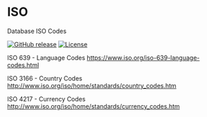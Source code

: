 ISO
===

Database ISO Codes

[![GitHub release](https://img.shields.io/github/v/release/Roskus/iso)](https://github.com/Roskus/iso/releases)
[![License](https://img.shields.io/github/license/Roskus/iso)](https://github.com/Roskus/iso/blob/master/LICENSE)

ISO 639 - Language Codes https://www.iso.org/iso-639-language-codes.html

ISO 3166 - Country Codes  http://www.iso.org/iso/home/standards/country_codes.htm

ISO 4217 - Currency Codes http://www.iso.org/iso/home/standards/currency_codes.htm
